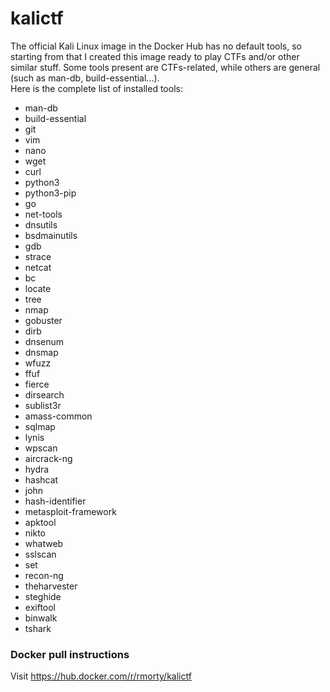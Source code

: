 # kalictf
The official Kali Linux image in the Docker Hub has no default tools, so starting from that I created this image ready to play CTFs and/or other similar stuff. Some tools present are CTFs-related, while others are general (such as man-db, build-essential...).  
Here is the complete list of installed tools:
- man-db
- build-essential
- git 
- vim
- nano
- wget
- curl
- python3
- python3-pip
- go
- net-tools
- dnsutils
- bsdmainutils
- gdb
- strace
- netcat
- bc
- locate
- tree
- nmap
- gobuster
- dirb
- dnsenum
- dnsmap
- wfuzz
- ffuf
- fierce
- dirsearch
- sublist3r
- amass-common
- sqlmap
- lynis
- wpscan
- aircrack-ng
- hydra
- hashcat
- john
- hash-identifier
- metasploit-framework
- apktool
- nikto
- whatweb
- sslscan
- set
- recon-ng
- theharvester
- steghide
- exiftool
- binwalk
- tshark
### Docker pull instructions
Visit https://hub.docker.com/r/rmorty/kalictf

